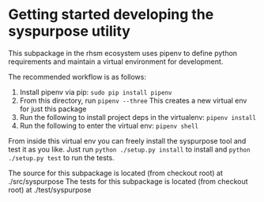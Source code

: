 # Getting started developing the syspurpose utility

This subpackage in the rhsm ecosystem uses pipenv to define python requirements and maintain a
virtual environment for development.

The recommended workflow is as follows:

1) Install pipenv via pip: `sudo pip install pipenv`
1) From this directory, run `pipenv --three` This creates a new virtual env for just this package
1) Run the following to install project deps in the virtualenv: `pipenv install`
1) Run the following to enter the virtual env: `pipenv shell`


From inside this virtual env you can freely install the syspurpose tool and test it as you like.
Just run `python ./setup.py install` to install and `python ./setup.py test` to run the tests.

The source for this subpackage is located (from checkout root) at ./src/syspurpose
The tests for this subpackage is located (from checkout root) at ./test/syspurpose
